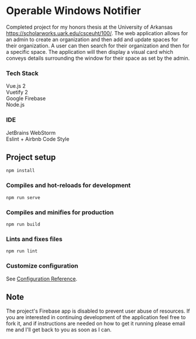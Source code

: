 # Operable Windows Notifier
Completed project for my honors thesis at the University of Arkansas https://scholarworks.uark.edu/csceuht/100/.
The web application allows for an admin to create an organization and then add and update spaces for their organization. A user can then search for their organization and then for a specific space. The application will then display a visual card which conveys details surrounding the window for their space as set by the admin. 

### Tech Stack
Vue.js 2 \
Vuetify 2 \
Google Firebase \
Node.js

### IDE
JetBrains WebStorm \
Eslint + Airbnb Code Style

## Project setup
```
npm install
```

### Compiles and hot-reloads for development
```
npm run serve
```

### Compiles and minifies for production
```
npm run build
```

### Lints and fixes files
```
npm run lint
```

### Customize configuration
See [Configuration Reference](https://cli.vuejs.org/config/).

## Note
The project's Firebase app is disabled to prevent user abuse of resources. If you are interested in continuing development of the application feel free to fork it, and if instructions are needed on how to get it running please email me and I'll get back to you as soon as I can.
